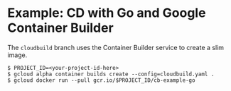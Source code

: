 # Example: CD with Go and Google Container Builder

The `cloudbuild` branch uses the Container Builder service to create a
slim image.

    $ PROJECT_ID=<your-project-id-here>
    $ gcloud alpha container builds create --config=cloudbuild.yaml .
	$ gcloud docker run --pull gcr.io/$PROJECT_ID/cb-example-go
